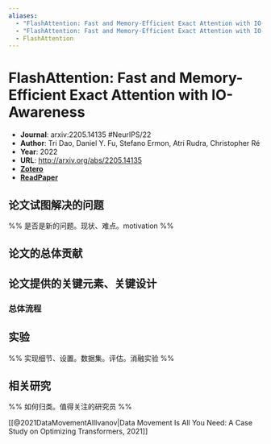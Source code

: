 ```yaml
---
aliases:
  - "FlashAttention: Fast and Memory-Efficient Exact Attention with IO-Awareness"
  - "FlashAttention: Fast and Memory-Efficient Exact Attention with IO-Awareness, 2022"
  - FlashAttention
---
```

# FlashAttention: Fast and Memory-Efficient Exact Attention with IO-Awareness

- **Journal**: arxiv:2205.14135 #NeurIPS/22  
- **Author**: Tri Dao, Daniel Y. Fu, Stefano Ermon, Atri Rudra, Christopher Ré
- **Year**: 2022
- **URL**: http://arxiv.org/abs/2205.14135
- [**Zotero**](zotero://select/items/@2022FlashAttentionFastMemoryEfficientDao)
- [**ReadPaper**](https://readpaper.com/pdf-annotate/note?pdfId=4667276321932460033&noteId=1857762696672213760)

## 论文试图解决的问题

%% 是否是新的问题。现状、难点。motivation %%

## 论文的总体贡献

## 论文提供的关键元素、关键设计

### 总体流程

## 实验

%% 实现细节、设置。数据集。评估。消融实验 %%

## 相关研究

%% 如何归类。值得关注的研究员 %%

[[@2021DataMovementAllIvanov|Data Movement Is All You Need: A Case Study on Optimizing Transformers, 2021]]

